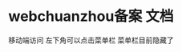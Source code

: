 <!--
 * @Author: lcz
 * @Date: 2021-03-11 15:38:17
 * @LastEditTime: 2021-03-11 17:17:05
 * @LastEditors: Please set LastEditors
 * @Description: In User Settings Edit
 * @FilePath: \lcz_document\docs\README.md
-->
# webchuanzhou备案 文档

移动端访问 左下角可以点击菜单栏
菜单栏目前隐藏了
> 

